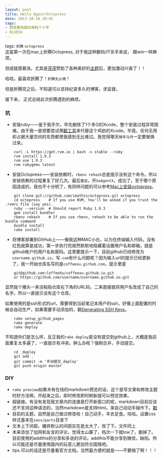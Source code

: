 ```yaml
---
layout: post
title: Hello Again!Octopress
date: 2013-10-10 20:45
tags:
- 假使要我跟你再耗个十年
- BLUESH
---
```

tags: `折腾` `octopress`
<br>
这是第一次在mac上折腾Octopress, 对于我这种数码/IT杀手来说， 跟win一样麻烦。

但成就感暴涨。尤其是[茂茂](http://summer222522.github.io/)赞助了各种美好的[主题](https://github.com/imathis/octopress)后，更加激动兴奋了！！

哈哈，最喜欢折腾了！`折腾无止境`！

但是折腾完之后，不知道可以坚持纪录多久的博客，求监督。



接下来， 正式总结此次折腾遇到的麻烦。



### 坑

* 安装ruby——鉴于我手欠，早先删除了1个多G的Xcode，整个安装过程异常困难。由于我一直想要尝试用[戳工具](https://github.com/kennethreitz/osx-gcc-installer)来代替这个鸡肋的Xcode。毕竟，任何无用却占据大量空间的东西都使我感到无比难过。我觉得哪天`猴年马月`一定要替换过来。

```
	curl -L https://get.rvm.io | bash -s stable --ruby
	rvm install 1.9.3
	rvm use 1.9.3
	rvm rubygems latest
```

* 安装Octopress——安装依赖时，`rbenv rehash`总是提示没有这个命令。所以安装依赖的过程重复了好几次。最后`重启`，开`GoAgentX`，成功了。至于哪个原因造成的，我也不十分明了，有同样问题的可以参考[Mac上安装octopress](http://liuyix.org/blog/2013/mac-install-octopress/)。

```
	git clone git://github.com/imathis/octopress.git octopress
	cd octopress    # If you use RVM, You'll be asked if you trust the .rvmrc file (say yes).
	ruby --version  # Should report Ruby 1.9.3
	gem install bundler
	rbenv rehash    # If you use rbenv, rehash to be able to run the bundle command
	bundle install
	rake install
```


* 将博客部署到GitHub上——像我这种MAC小白，以为在终端输入代码，没有红色就算是成功，第一步执行完居然默默地隐藏着设置用户名和邮箱，就是github帐户的用户名和密码。这里要提示一下，目前github已经修改为`username.github.io`，写`.com`有什么问题呢？因为输入url的提示已经更新了，我一开始仓库名写的是`coffeexu.girhub.com`，提示里是
```
	git@github.com:CoffeeXu/coffeexu.github.io.git
	or https://github.com/username/username.github.io.git
```
显然我个猪头一来没粘贴仓库右下角的URL码，二来直接就将用户名改成了自己的名字。所以一直提示没有这个仓库。

如果使用的是ssh形式的url，需要得到当前笔记本用户的ssh，好像上面配置的时候会自动生产，如果需要手动添加的，戳[Generating SSH Keys](https://help.github.com/articles/generating-ssh-keys)。

```
	rake setup_github_pages
	rake generate
	rake deploy
```
不知道你们是怎么样，反正我的`rake deploy`是没有提交到github上，大概是我前面重复太多遍了，一直提示有冲突。肿么办呢？强制合并，手动提交。
```
	cd _deploy
	git add .
	git commit -m '手动提交_deploy'
	git push origin master
```

### DIY

* `rake preview`如果木有在线的markdown预览的话，这个是写文章和修改主题时好方法啊，开起来之后，即时修改即时刷新就可以预览效果。
* 超链接。有没有发现我文章内的连接是打开新窗口的呢，markdown目前应该还不支持这种语法的，当然markdown是支持html。来自己动动手操作下。[戳](https://gist.github.com/azone/4523641)
* 目前的主题，自然是自己做过修改啦！自己动手，丰衣足食。哈哈。设置css样式基本在`sass/parts`目录下
* 文本上下间距。嫌弃默认的间距实在是太大了，改了下。文件同上
* 本来添加了加网和友言的评论，觉得太山寨了，档次一下就low了，删掉了。目前使用的addthis的分享和多说的评论。addthis不能分享到微信，缺陷。所以可能还是尽量使用国内的玩意儿更加符合国情吧。
* tips.可以的话还是尽量看官方文档。当然最方便的就是——不要搞了啊！！！





